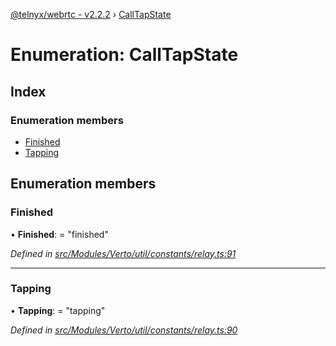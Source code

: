 [@telnyx/webrtc - v2.2.2](../README.md) › [CallTapState](calltapstate.md)

# Enumeration: CallTapState

## Index

### Enumeration members

* [Finished](calltapstate.md#finished)
* [Tapping](calltapstate.md#tapping)

## Enumeration members

###  Finished

• **Finished**: = "finished"

*Defined in [src/Modules/Verto/util/constants/relay.ts:91](https://github.com/team-telnyx/webrtc/blob/main/packages/js/src/Modules/Verto/util/constants/relay.ts#L91)*

___

###  Tapping

• **Tapping**: = "tapping"

*Defined in [src/Modules/Verto/util/constants/relay.ts:90](https://github.com/team-telnyx/webrtc/blob/main/packages/js/src/Modules/Verto/util/constants/relay.ts#L90)*
